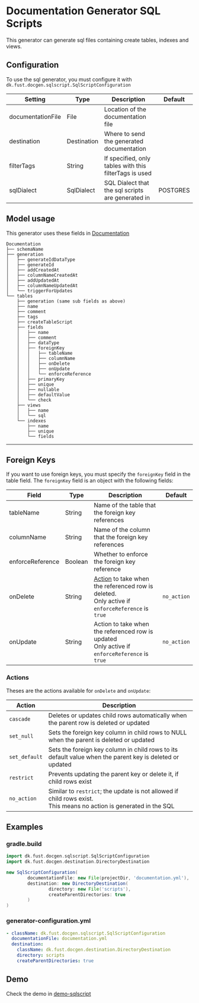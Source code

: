 # Documentation Generator SQL Scripts

This generator can generate sql files containing create tables, indexes and views.

## Configuration

To use the sql generator, you must configure it with `dk.fust.docgen.sqlscript.SqlScriptConfiguration`

| Setting           | 	Type       | Description                                        | Default  |
|-------------------|-------------|----------------------------------------------------|----------|
| documentationFile | File        | Location of the documentation file                 |          |
| destination       | Destination | Where to send the generated documentation          |          | 
| filterTags        | String      | If specified, only tables with this filterTags is used |          |
| sqlDialect        | SqlDialect  | SQL Dialect that the sql scripts are generated in  | POSTGRES |

## Model usage

This generator uses these fields in [Documentation](../../documentation-generator-api/src/main/java/dk/fust/docgen/model/Documentation.java)

```
Documentation
├── schemaName
├── generation
│   ├── generateIdDataType
│   ├── generateId
│   ├── addCreatedAt
│   ├── columnNameCreatedAt
│   ├── addUpdatedAt
│   ├── columnNameUpdatedAt
│   └── triggerForUpdates
└── tables
    ├── generation (same sub fields as above)
    ├── name
    ├── comment
    ├── tags
    ├── createTableScript
    ├── fields
    │   ├── name
    │   ├── comment
    │   ├── dataType
    │   ├── foreignKey
    │   │   ├── tableName
    │   │   ├── columnName
    │   │   ├── onDelete
    │   │   ├── onUpdate
    │   │   └── enforceReference
    │   ├── primaryKey
    │   ├── unique
    │   ├── nullable
    │   ├── defaultValue
    │   └── check
    ├── views
    │   ├── name
    │   └── sql 
    └── indexes
        ├── name
        ├── unique
        └── fields
```

---
## Foreign Keys

If you want to use foreign keys, you must specify the `foreignKey` field in the table field.
The `foreignKey` field is an object with the following fields:

| Field            | Type    | Description                                                                                                     | Default     |
|------------------|---------|-----------------------------------------------------------------------------------------------------------------|-------------|
| tableName        | String  | Name of the table that the foreign key references                                                               |             |
| columnName       | String  | Name of the column that the foreign key references                                                              |             |
| enforceReference | Boolean | Whether to enforce the foreign key reference                                                                    |             |
| onDelete         | String  | [Action](#actions) to take when the referenced row is deleted. <br/>Only active if `enforceReference` is `true` | `no_action` |
| onUpdate         | String  | Action to take when the referenced row is updated  <br/>Only active if `enforceReference` is `true`             | `no_action` |


### Actions
Theses are the actions available for `onDelete` and `onUpdate`:

| Action        | Description                                                                                                              |
|---------------|--------------------------------------------------------------------------------------------------------------------------|
| `cascade`     | Deletes or updates child rows automatically when the parent row is deleted or updated                                    |
| `set_null`    | Sets the foreign key column in child rows to NULL when the parent is deleted or updated                                  |       
| `set_default` | Sets the foreign key column in child rows to its default value when the parent key is deleted or updated                 |
| `restrict`    | Prevents updating the parent key or delete it, if child rows exist                                                       | 
| `no_action`   | Similar to `restrict`; the update is not allowed if child rows exist. <br/> This means no action is generated in the SQL |
 

## Examples

### gradle.build

```groovy
import dk.fust.docgen.sqlscript.SqlScriptConfiguration
import dk.fust.docgen.destination.DirectoryDestination

new SqlScriptConfiguration(
        documentationFile: new File(projectDir, 'documentation.yml'),
        destination: new DirectoryDestination(
                directory: new File('scripts'),
                createParentDirectories: true
        )
)
```

### generator-configuration.yml

```yaml
- className: dk.fust.docgen.sqlscript.SqlScriptConfiguration
  documentationFile: documentation.yml
  destination:
    className: dk.fust.docgen.destination.DirectoryDestination
    directory: scripts
    createParentDirectories: true
```

## Demo

Check the demo in [demo-sqlscript](../../demos/demo-sqlscript)
